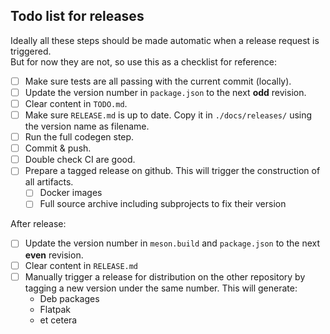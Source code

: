 ## Todo list for releases

Ideally all these steps should be made automatic when a release request is triggered.  
But for now they are not, so use this as a checklist for reference:

- [ ] Make sure tests are all passing with the current commit (locally).
- [ ] Update the version number in `package.json` to the next **odd** revision.
- [ ] Clear content in `TODO.md`.
- [ ] Make sure `RELEASE.md` is up to date. Copy it in `./docs/releases/` using the version name as filename.
- [ ] Run the full codegen step.
- [ ] Commit & push.
- [ ] Double check CI are good.
- [ ] Prepare a tagged release on github. This will trigger the construction of all artifacts.
  - [ ] Docker images
  - [ ] Full source archive including subprojects to fix their version

After release:

- [ ] Update the version number in `meson.build` and `package.json` to the next **even** revision.
- [ ] Clear content in `RELEASE.md`
- [ ] Manually trigger a release for distribution on the other repository by tagging a new version under the same number.
      This will generate:
  - Deb packages
  - Flatpak
  - et cetera

